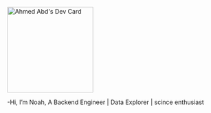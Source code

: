 <a href="https://app.daily.dev/noahsl9"><img src="https://api.daily.dev/devcards/e5a248be397a4275ba752a20b475c797.png?r=2be" margin="auto" width="200" alt="Ahmed Abd's Dev Card"/></a>


-Hi, I’m Noah, A Backend Engineer | Data Explorer | scince enthusiast

<!---
A9B9/A9B9 is a ✨ special ✨ repository because its `README.md` (this file) appears on your GitHub profile.
You can click the Preview link to take a look at your changes.
--->

